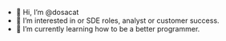 - 👋 Hi, I’m @dosacat
- 👀 I’m interested in  or SDE roles, analyst or customer success.
- 🌱 I’m currently learning how to be a better programmer.

<!---
dosacat/dosacat is a ✨ special ✨ repository because its `README.md` (this file) appears on your GitHub profile.
You can click the Preview link to take a look at your changes.
--->
